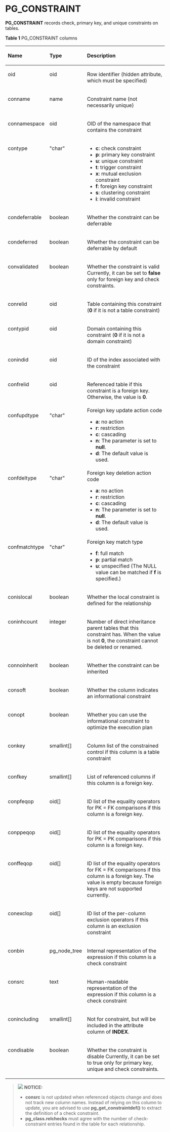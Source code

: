 # PG\_CONSTRAINT<a name="EN-US_TOPIC_0289899922"></a>

**PG\_CONSTRAINT**  records check, primary key, and unique constraints on tables.

**Table  1**  PG\_CONSTRAINT columns

<a name="en-us_topic_0283136792_en-us_topic_0237122279_en-us_topic_0059778647_t4dea57210ce04d96822f7d04e59e2ecd"></a>
<table><thead align="left"><tr id="en-us_topic_0283136792_en-us_topic_0237122279_en-us_topic_0059778647_r73b84a43e4b34294b177b0af39b91ce3"><th class="cellrowborder" valign="top" width="25.77%" id="mcps1.2.4.1.1"><p id="en-us_topic_0283136792_en-us_topic_0237122279_en-us_topic_0059778647_a9155d6978a71496faec44b4f435477f4"><a name="en-us_topic_0283136792_en-us_topic_0237122279_en-us_topic_0059778647_a9155d6978a71496faec44b4f435477f4"></a><a name="en-us_topic_0283136792_en-us_topic_0237122279_en-us_topic_0059778647_a9155d6978a71496faec44b4f435477f4"></a>Name</p>
</th>
<th class="cellrowborder" valign="top" width="16.73%" id="mcps1.2.4.1.2"><p id="en-us_topic_0283136792_en-us_topic_0237122279_en-us_topic_0059778647_ab13091cbe8fa4b3d82e8a726788f661b"><a name="en-us_topic_0283136792_en-us_topic_0237122279_en-us_topic_0059778647_ab13091cbe8fa4b3d82e8a726788f661b"></a><a name="en-us_topic_0283136792_en-us_topic_0237122279_en-us_topic_0059778647_ab13091cbe8fa4b3d82e8a726788f661b"></a>Type</p>
</th>
<th class="cellrowborder" valign="top" width="57.49999999999999%" id="mcps1.2.4.1.3"><p id="en-us_topic_0283136792_en-us_topic_0237122279_en-us_topic_0059778647_a3100d2b432594eef83c30ee34e1a479b"><a name="en-us_topic_0283136792_en-us_topic_0237122279_en-us_topic_0059778647_a3100d2b432594eef83c30ee34e1a479b"></a><a name="en-us_topic_0283136792_en-us_topic_0237122279_en-us_topic_0059778647_a3100d2b432594eef83c30ee34e1a479b"></a>Description</p>
</th>
</tr>
</thead>
<tbody><tr id="en-us_topic_0283136792_en-us_topic_0237122279_row18917175941517"><td class="cellrowborder" valign="top" width="25.77%" headers="mcps1.2.4.1.1 "><p id="en-us_topic_0283136792_en-us_topic_0237122279_p129175597157"><a name="en-us_topic_0283136792_en-us_topic_0237122279_p129175597157"></a><a name="en-us_topic_0283136792_en-us_topic_0237122279_p129175597157"></a>oid</p>
</td>
<td class="cellrowborder" valign="top" width="16.73%" headers="mcps1.2.4.1.2 "><p id="en-us_topic_0283136792_en-us_topic_0237122279_p1917759111515"><a name="en-us_topic_0283136792_en-us_topic_0237122279_p1917759111515"></a><a name="en-us_topic_0283136792_en-us_topic_0237122279_p1917759111515"></a>oid</p>
</td>
<td class="cellrowborder" valign="top" width="57.49999999999999%" headers="mcps1.2.4.1.3 "><p id="en-us_topic_0283136792_en-us_topic_0237122279_p8917155915155"><a name="en-us_topic_0283136792_en-us_topic_0237122279_p8917155915155"></a><a name="en-us_topic_0283136792_en-us_topic_0237122279_p8917155915155"></a>Row identifier (hidden attribute, which must be specified)</p>
</td>
</tr>
<tr id="en-us_topic_0283136792_en-us_topic_0237122279_en-us_topic_0059778647_r3b9bbceb3ae948df9a08d4a9140010df"><td class="cellrowborder" valign="top" width="25.77%" headers="mcps1.2.4.1.1 "><p id="en-us_topic_0283136792_en-us_topic_0237122279_en-us_topic_0059778647_a3ff0557a42394644abeb3876be1c3014"><a name="en-us_topic_0283136792_en-us_topic_0237122279_en-us_topic_0059778647_a3ff0557a42394644abeb3876be1c3014"></a><a name="en-us_topic_0283136792_en-us_topic_0237122279_en-us_topic_0059778647_a3ff0557a42394644abeb3876be1c3014"></a>conname</p>
</td>
<td class="cellrowborder" valign="top" width="16.73%" headers="mcps1.2.4.1.2 "><p id="en-us_topic_0283136792_en-us_topic_0237122279_en-us_topic_0059778647_a73cf5b36d16c4b9b9c2a954dbfb97a3f"><a name="en-us_topic_0283136792_en-us_topic_0237122279_en-us_topic_0059778647_a73cf5b36d16c4b9b9c2a954dbfb97a3f"></a><a name="en-us_topic_0283136792_en-us_topic_0237122279_en-us_topic_0059778647_a73cf5b36d16c4b9b9c2a954dbfb97a3f"></a>name</p>
</td>
<td class="cellrowborder" valign="top" width="57.49999999999999%" headers="mcps1.2.4.1.3 "><p id="en-us_topic_0283136792_en-us_topic_0237122279_en-us_topic_0059778647_a5b1973b53eb34d3cbb2df45be1ccc663"><a name="en-us_topic_0283136792_en-us_topic_0237122279_en-us_topic_0059778647_a5b1973b53eb34d3cbb2df45be1ccc663"></a><a name="en-us_topic_0283136792_en-us_topic_0237122279_en-us_topic_0059778647_a5b1973b53eb34d3cbb2df45be1ccc663"></a>Constraint name (not necessarily unique)</p>
</td>
</tr>
<tr id="en-us_topic_0283136792_en-us_topic_0237122279_en-us_topic_0059778647_r802a2d23c6ed470cac60d227afbd39c9"><td class="cellrowborder" valign="top" width="25.77%" headers="mcps1.2.4.1.1 "><p id="en-us_topic_0283136792_en-us_topic_0237122279_en-us_topic_0059778647_ad7b0eb39abd4487fb7e510a8a539b680"><a name="en-us_topic_0283136792_en-us_topic_0237122279_en-us_topic_0059778647_ad7b0eb39abd4487fb7e510a8a539b680"></a><a name="en-us_topic_0283136792_en-us_topic_0237122279_en-us_topic_0059778647_ad7b0eb39abd4487fb7e510a8a539b680"></a>connamespace</p>
</td>
<td class="cellrowborder" valign="top" width="16.73%" headers="mcps1.2.4.1.2 "><p id="en-us_topic_0283136792_en-us_topic_0237122279_en-us_topic_0059778647_aa4f999aec43e403ba4a32414157eabaa"><a name="en-us_topic_0283136792_en-us_topic_0237122279_en-us_topic_0059778647_aa4f999aec43e403ba4a32414157eabaa"></a><a name="en-us_topic_0283136792_en-us_topic_0237122279_en-us_topic_0059778647_aa4f999aec43e403ba4a32414157eabaa"></a>oid</p>
</td>
<td class="cellrowborder" valign="top" width="57.49999999999999%" headers="mcps1.2.4.1.3 "><p id="en-us_topic_0283136792_en-us_topic_0237122279_en-us_topic_0059778647_a1090a6236a39416480f9c107ea7f5244"><a name="en-us_topic_0283136792_en-us_topic_0237122279_en-us_topic_0059778647_a1090a6236a39416480f9c107ea7f5244"></a><a name="en-us_topic_0283136792_en-us_topic_0237122279_en-us_topic_0059778647_a1090a6236a39416480f9c107ea7f5244"></a>OID of the namespace that contains the constraint</p>
</td>
</tr>
<tr id="en-us_topic_0283136792_en-us_topic_0237122279_en-us_topic_0059778647_rdf6829039cb04778917d8f341056f92a"><td class="cellrowborder" valign="top" width="25.77%" headers="mcps1.2.4.1.1 "><p id="en-us_topic_0283136792_en-us_topic_0237122279_en-us_topic_0059778647_ab9d7dbf7020e45f18d5bdb6e0f371762"><a name="en-us_topic_0283136792_en-us_topic_0237122279_en-us_topic_0059778647_ab9d7dbf7020e45f18d5bdb6e0f371762"></a><a name="en-us_topic_0283136792_en-us_topic_0237122279_en-us_topic_0059778647_ab9d7dbf7020e45f18d5bdb6e0f371762"></a>contype</p>
</td>
<td class="cellrowborder" valign="top" width="16.73%" headers="mcps1.2.4.1.2 "><p id="en-us_topic_0283136792_en-us_topic_0237122279_en-us_topic_0059778647_a21f28d61a91f4830943354d172be31ce"><a name="en-us_topic_0283136792_en-us_topic_0237122279_en-us_topic_0059778647_a21f28d61a91f4830943354d172be31ce"></a><a name="en-us_topic_0283136792_en-us_topic_0237122279_en-us_topic_0059778647_a21f28d61a91f4830943354d172be31ce"></a>"char"</p>
</td>
<td class="cellrowborder" valign="top" width="57.49999999999999%" headers="mcps1.2.4.1.3 "><a name="ul1973810318239"></a><a name="ul1973810318239"></a><ul id="ul1973810318239"><li><strong id="b1085914342341"><a name="b1085914342341"></a><a name="b1085914342341"></a>c</strong>: check constraint</li><li><strong id="b6553133523419"><a name="b6553133523419"></a><a name="b6553133523419"></a>p</strong>: primary key constraint</li><li><strong id="b132161336173419"><a name="b132161336173419"></a><a name="b132161336173419"></a>u</strong>: unique constraint</li><li><strong id="b1850392755117"><a name="b1850392755117"></a><a name="b1850392755117"></a>t</strong>: trigger constraint</li><li><strong id="b58833135116"><a name="b58833135116"></a><a name="b58833135116"></a>x</strong>: mutual exclusion constraint</li><li><strong id="b10491103515511"><a name="b10491103515511"></a><a name="b10491103515511"></a>f</strong>: foreign key constraint</li><li><strong id="b1017351718529"><a name="b1017351718529"></a><a name="b1017351718529"></a>s</strong>: clustering constraint</li><li><strong id="b9690128135213"><a name="b9690128135213"></a><a name="b9690128135213"></a>i</strong>: invalid constraint</li></ul>
</td>
</tr>
<tr id="en-us_topic_0283136792_en-us_topic_0237122279_en-us_topic_0059778647_r5f122a827af241148dd12d1c97f6ce94"><td class="cellrowborder" valign="top" width="25.77%" headers="mcps1.2.4.1.1 "><p id="en-us_topic_0283136792_en-us_topic_0237122279_en-us_topic_0059778647_a7ff2f060460c4ac7a53248d329e21df0"><a name="en-us_topic_0283136792_en-us_topic_0237122279_en-us_topic_0059778647_a7ff2f060460c4ac7a53248d329e21df0"></a><a name="en-us_topic_0283136792_en-us_topic_0237122279_en-us_topic_0059778647_a7ff2f060460c4ac7a53248d329e21df0"></a>condeferrable</p>
</td>
<td class="cellrowborder" valign="top" width="16.73%" headers="mcps1.2.4.1.2 "><p id="en-us_topic_0283136792_en-us_topic_0237122279_en-us_topic_0059778647_a599d4e9d4057495db93a26d3712fdb00"><a name="en-us_topic_0283136792_en-us_topic_0237122279_en-us_topic_0059778647_a599d4e9d4057495db93a26d3712fdb00"></a><a name="en-us_topic_0283136792_en-us_topic_0237122279_en-us_topic_0059778647_a599d4e9d4057495db93a26d3712fdb00"></a><span id="en-us_topic_0283136792_en-us_topic_0237122279_text9907153192717"><a name="en-us_topic_0283136792_en-us_topic_0237122279_text9907153192717"></a><a name="en-us_topic_0283136792_en-us_topic_0237122279_text9907153192717"></a>boolean</span></p>
</td>
<td class="cellrowborder" valign="top" width="57.49999999999999%" headers="mcps1.2.4.1.3 "><p id="en-us_topic_0283136792_en-us_topic_0237122279_en-us_topic_0059778647_ae50fc10fc7574ea29f57801dd2a2ea71"><a name="en-us_topic_0283136792_en-us_topic_0237122279_en-us_topic_0059778647_ae50fc10fc7574ea29f57801dd2a2ea71"></a><a name="en-us_topic_0283136792_en-us_topic_0237122279_en-us_topic_0059778647_ae50fc10fc7574ea29f57801dd2a2ea71"></a>Whether the constraint can be deferrable</p>
</td>
</tr>
<tr id="en-us_topic_0283136792_en-us_topic_0237122279_en-us_topic_0059778647_r6f3fc752e94c41ec87b72ff42dbb4273"><td class="cellrowborder" valign="top" width="25.77%" headers="mcps1.2.4.1.1 "><p id="en-us_topic_0283136792_en-us_topic_0237122279_en-us_topic_0059778647_ac4f4bf0889b24b1fb77f06d45a753f8a"><a name="en-us_topic_0283136792_en-us_topic_0237122279_en-us_topic_0059778647_ac4f4bf0889b24b1fb77f06d45a753f8a"></a><a name="en-us_topic_0283136792_en-us_topic_0237122279_en-us_topic_0059778647_ac4f4bf0889b24b1fb77f06d45a753f8a"></a>condeferred</p>
</td>
<td class="cellrowborder" valign="top" width="16.73%" headers="mcps1.2.4.1.2 "><p id="p838911502100"><a name="p838911502100"></a><a name="p838911502100"></a><span id="text11389195021013"><a name="text11389195021013"></a><a name="text11389195021013"></a>boolean</span></p>
</td>
<td class="cellrowborder" valign="top" width="57.49999999999999%" headers="mcps1.2.4.1.3 "><p id="en-us_topic_0283136792_en-us_topic_0237122279_en-us_topic_0059778647_afeb8be8789ae4732922ee7b63d748e7b"><a name="en-us_topic_0283136792_en-us_topic_0237122279_en-us_topic_0059778647_afeb8be8789ae4732922ee7b63d748e7b"></a><a name="en-us_topic_0283136792_en-us_topic_0237122279_en-us_topic_0059778647_afeb8be8789ae4732922ee7b63d748e7b"></a>Whether the constraint can be deferrable by default</p>
</td>
</tr>
<tr id="en-us_topic_0283136792_en-us_topic_0237122279_en-us_topic_0059778647_r286a078936c540b3ac80e8a40d1cd92e"><td class="cellrowborder" valign="top" width="25.77%" headers="mcps1.2.4.1.1 "><p id="en-us_topic_0283136792_en-us_topic_0237122279_en-us_topic_0059778647_af281de07fdbb4e34bd2081f5b5d7552a"><a name="en-us_topic_0283136792_en-us_topic_0237122279_en-us_topic_0059778647_af281de07fdbb4e34bd2081f5b5d7552a"></a><a name="en-us_topic_0283136792_en-us_topic_0237122279_en-us_topic_0059778647_af281de07fdbb4e34bd2081f5b5d7552a"></a>convalidated</p>
</td>
<td class="cellrowborder" valign="top" width="16.73%" headers="mcps1.2.4.1.2 "><p id="en-us_topic_0283136792_en-us_topic_0237122279_en-us_topic_0059778647_aa2543986935947ae8bd0a2a631ad1e6e"><a name="en-us_topic_0283136792_en-us_topic_0237122279_en-us_topic_0059778647_aa2543986935947ae8bd0a2a631ad1e6e"></a><a name="en-us_topic_0283136792_en-us_topic_0237122279_en-us_topic_0059778647_aa2543986935947ae8bd0a2a631ad1e6e"></a><span id="text54031352131012"><a name="text54031352131012"></a><a name="text54031352131012"></a>boolean</span></p>
</td>
<td class="cellrowborder" valign="top" width="57.49999999999999%" headers="mcps1.2.4.1.3 "><p id="en-us_topic_0283136792_en-us_topic_0237122279_en-us_topic_0059778647_a794ca2943eaa49a3a334ca97a7002c9c"><a name="en-us_topic_0283136792_en-us_topic_0237122279_en-us_topic_0059778647_a794ca2943eaa49a3a334ca97a7002c9c"></a><a name="en-us_topic_0283136792_en-us_topic_0237122279_en-us_topic_0059778647_a794ca2943eaa49a3a334ca97a7002c9c"></a>Whether the constraint is valid Currently, it can be set to <strong id="b112966396344"><a name="b112966396344"></a><a name="b112966396344"></a>false</strong> only for foreign key and check constraints.</p>
</td>
</tr>
<tr id="en-us_topic_0283136792_en-us_topic_0237122279_en-us_topic_0059778647_r135fb430428140dfa15ce90189e9b9c5"><td class="cellrowborder" valign="top" width="25.77%" headers="mcps1.2.4.1.1 "><p id="en-us_topic_0283136792_en-us_topic_0237122279_en-us_topic_0059778647_a993a03f99c324095941073012130bbe4"><a name="en-us_topic_0283136792_en-us_topic_0237122279_en-us_topic_0059778647_a993a03f99c324095941073012130bbe4"></a><a name="en-us_topic_0283136792_en-us_topic_0237122279_en-us_topic_0059778647_a993a03f99c324095941073012130bbe4"></a>conrelid</p>
</td>
<td class="cellrowborder" valign="top" width="16.73%" headers="mcps1.2.4.1.2 "><p id="en-us_topic_0283136792_en-us_topic_0237122279_en-us_topic_0059778647_a8c6300d0e917480fbb1ac034787cc4a8"><a name="en-us_topic_0283136792_en-us_topic_0237122279_en-us_topic_0059778647_a8c6300d0e917480fbb1ac034787cc4a8"></a><a name="en-us_topic_0283136792_en-us_topic_0237122279_en-us_topic_0059778647_a8c6300d0e917480fbb1ac034787cc4a8"></a>oid</p>
</td>
<td class="cellrowborder" valign="top" width="57.49999999999999%" headers="mcps1.2.4.1.3 "><p id="en-us_topic_0283136792_en-us_topic_0237122279_en-us_topic_0059778647_a46f10b02f71f439abae7a08e5be41d94"><a name="en-us_topic_0283136792_en-us_topic_0237122279_en-us_topic_0059778647_a46f10b02f71f439abae7a08e5be41d94"></a><a name="en-us_topic_0283136792_en-us_topic_0237122279_en-us_topic_0059778647_a46f10b02f71f439abae7a08e5be41d94"></a>Table containing this constraint (<strong id="b3161540143416"><a name="b3161540143416"></a><a name="b3161540143416"></a>0</strong> if it is not a table constraint)</p>
</td>
</tr>
<tr id="en-us_topic_0283136792_en-us_topic_0237122279_en-us_topic_0059778647_r9191bf36f2aa410192bc3245b2235253"><td class="cellrowborder" valign="top" width="25.77%" headers="mcps1.2.4.1.1 "><p id="en-us_topic_0283136792_en-us_topic_0237122279_en-us_topic_0059778647_a85430c72bf704906ae5b77cbe838ea85"><a name="en-us_topic_0283136792_en-us_topic_0237122279_en-us_topic_0059778647_a85430c72bf704906ae5b77cbe838ea85"></a><a name="en-us_topic_0283136792_en-us_topic_0237122279_en-us_topic_0059778647_a85430c72bf704906ae5b77cbe838ea85"></a>contypid</p>
</td>
<td class="cellrowborder" valign="top" width="16.73%" headers="mcps1.2.4.1.2 "><p id="en-us_topic_0283136792_en-us_topic_0237122279_en-us_topic_0059778647_a3bfd078005514f429104c304a47fc173"><a name="en-us_topic_0283136792_en-us_topic_0237122279_en-us_topic_0059778647_a3bfd078005514f429104c304a47fc173"></a><a name="en-us_topic_0283136792_en-us_topic_0237122279_en-us_topic_0059778647_a3bfd078005514f429104c304a47fc173"></a>oid</p>
</td>
<td class="cellrowborder" valign="top" width="57.49999999999999%" headers="mcps1.2.4.1.3 "><p id="en-us_topic_0283136792_en-us_topic_0237122279_en-us_topic_0059778647_abd03e3b0d60e4ad1a2f9b5335efe05df"><a name="en-us_topic_0283136792_en-us_topic_0237122279_en-us_topic_0059778647_abd03e3b0d60e4ad1a2f9b5335efe05df"></a><a name="en-us_topic_0283136792_en-us_topic_0237122279_en-us_topic_0059778647_abd03e3b0d60e4ad1a2f9b5335efe05df"></a>Domain containing this constraint (<strong id="b2072984017341"><a name="b2072984017341"></a><a name="b2072984017341"></a>0</strong> if it is not a domain constraint)</p>
</td>
</tr>
<tr id="en-us_topic_0283136792_en-us_topic_0237122279_en-us_topic_0059778647_rae895e735a5c4abdb33e1d9193bc9344"><td class="cellrowborder" valign="top" width="25.77%" headers="mcps1.2.4.1.1 "><p id="en-us_topic_0283136792_en-us_topic_0237122279_en-us_topic_0059778647_a0ae398c8b8b84dc2abee6c7b12408c57"><a name="en-us_topic_0283136792_en-us_topic_0237122279_en-us_topic_0059778647_a0ae398c8b8b84dc2abee6c7b12408c57"></a><a name="en-us_topic_0283136792_en-us_topic_0237122279_en-us_topic_0059778647_a0ae398c8b8b84dc2abee6c7b12408c57"></a>conindid</p>
</td>
<td class="cellrowborder" valign="top" width="16.73%" headers="mcps1.2.4.1.2 "><p id="en-us_topic_0283136792_en-us_topic_0237122279_en-us_topic_0059778647_ad18048d67c84431db594f6aabcd8071d"><a name="en-us_topic_0283136792_en-us_topic_0237122279_en-us_topic_0059778647_ad18048d67c84431db594f6aabcd8071d"></a><a name="en-us_topic_0283136792_en-us_topic_0237122279_en-us_topic_0059778647_ad18048d67c84431db594f6aabcd8071d"></a>oid</p>
</td>
<td class="cellrowborder" valign="top" width="57.49999999999999%" headers="mcps1.2.4.1.3 "><p id="en-us_topic_0283136792_en-us_topic_0237122279_en-us_topic_0059778647_a0f13ad201eca42a1b422a30c32616ebc"><a name="en-us_topic_0283136792_en-us_topic_0237122279_en-us_topic_0059778647_a0f13ad201eca42a1b422a30c32616ebc"></a><a name="en-us_topic_0283136792_en-us_topic_0237122279_en-us_topic_0059778647_a0f13ad201eca42a1b422a30c32616ebc"></a>ID of the index associated with the constraint</p>
</td>
</tr>
<tr id="en-us_topic_0283136792_en-us_topic_0237122279_en-us_topic_0059778647_r0a6421218a6044c689eead7e0efd6f64"><td class="cellrowborder" valign="top" width="25.77%" headers="mcps1.2.4.1.1 "><p id="en-us_topic_0283136792_en-us_topic_0237122279_en-us_topic_0059778647_aad2b6aac22d14a0da8fe6efb104759f6"><a name="en-us_topic_0283136792_en-us_topic_0237122279_en-us_topic_0059778647_aad2b6aac22d14a0da8fe6efb104759f6"></a><a name="en-us_topic_0283136792_en-us_topic_0237122279_en-us_topic_0059778647_aad2b6aac22d14a0da8fe6efb104759f6"></a>confrelid</p>
</td>
<td class="cellrowborder" valign="top" width="16.73%" headers="mcps1.2.4.1.2 "><p id="en-us_topic_0283136792_en-us_topic_0237122279_en-us_topic_0059778647_ae4f2a987a22a49098582be276c0fcaae"><a name="en-us_topic_0283136792_en-us_topic_0237122279_en-us_topic_0059778647_ae4f2a987a22a49098582be276c0fcaae"></a><a name="en-us_topic_0283136792_en-us_topic_0237122279_en-us_topic_0059778647_ae4f2a987a22a49098582be276c0fcaae"></a>oid</p>
</td>
<td class="cellrowborder" valign="top" width="57.49999999999999%" headers="mcps1.2.4.1.3 "><p id="en-us_topic_0283136792_en-us_topic_0237122279_en-us_topic_0059778647_a138b0a69eb7f49f883c45e63e61eb18f"><a name="en-us_topic_0283136792_en-us_topic_0237122279_en-us_topic_0059778647_a138b0a69eb7f49f883c45e63e61eb18f"></a><a name="en-us_topic_0283136792_en-us_topic_0237122279_en-us_topic_0059778647_a138b0a69eb7f49f883c45e63e61eb18f"></a>Referenced table if this constraint is a foreign key. Otherwise, the value is <strong id="b13152203491211"><a name="b13152203491211"></a><a name="b13152203491211"></a>0</strong>.</p>
</td>
</tr>
<tr id="en-us_topic_0283136792_en-us_topic_0237122279_en-us_topic_0059778647_r943435c208584e6b905b71d2a0836009"><td class="cellrowborder" valign="top" width="25.77%" headers="mcps1.2.4.1.1 "><p id="en-us_topic_0283136792_en-us_topic_0237122279_en-us_topic_0059778647_a6f2d240ccd81406cbe7cda4a187612b3"><a name="en-us_topic_0283136792_en-us_topic_0237122279_en-us_topic_0059778647_a6f2d240ccd81406cbe7cda4a187612b3"></a><a name="en-us_topic_0283136792_en-us_topic_0237122279_en-us_topic_0059778647_a6f2d240ccd81406cbe7cda4a187612b3"></a>confupdtype</p>
</td>
<td class="cellrowborder" valign="top" width="16.73%" headers="mcps1.2.4.1.2 "><p id="en-us_topic_0283136792_en-us_topic_0237122279_en-us_topic_0059778647_a3bf06f76e5e0487b998f5eb588bb2c5d"><a name="en-us_topic_0283136792_en-us_topic_0237122279_en-us_topic_0059778647_a3bf06f76e5e0487b998f5eb588bb2c5d"></a><a name="en-us_topic_0283136792_en-us_topic_0237122279_en-us_topic_0059778647_a3bf06f76e5e0487b998f5eb588bb2c5d"></a>"char"</p>
</td>
<td class="cellrowborder" valign="top" width="57.49999999999999%" headers="mcps1.2.4.1.3 "><div class="p" id="en-us_topic_0283136792_en-us_topic_0237122279_en-us_topic_0059778647_a92d158197a5f4646a534a96bad98be55"><a name="en-us_topic_0283136792_en-us_topic_0237122279_en-us_topic_0059778647_a92d158197a5f4646a534a96bad98be55"></a><a name="en-us_topic_0283136792_en-us_topic_0237122279_en-us_topic_0059778647_a92d158197a5f4646a534a96bad98be55"></a>Foreign key update action code<a name="en-us_topic_0283136792_en-us_topic_0237122279_en-us_topic_0059778647_ubd62fe04a5024b32bad3ab78934a6eed"></a><a name="en-us_topic_0283136792_en-us_topic_0237122279_en-us_topic_0059778647_ubd62fe04a5024b32bad3ab78934a6eed"></a><ul id="en-us_topic_0283136792_en-us_topic_0237122279_en-us_topic_0059778647_ubd62fe04a5024b32bad3ab78934a6eed"><li><strong id="b20156204663411"><a name="b20156204663411"></a><a name="b20156204663411"></a>a</strong>: no action</li><li><strong id="b28371846163415"><a name="b28371846163415"></a><a name="b28371846163415"></a>r</strong>: restriction</li><li><strong id="b943416478342"><a name="b943416478342"></a><a name="b943416478342"></a>c</strong>: cascading</li><li><strong id="b6570164810343"><a name="b6570164810343"></a><a name="b6570164810343"></a>n</strong>: The parameter is set to <strong id="b1657034815349"><a name="b1657034815349"></a><a name="b1657034815349"></a>null</strong>.</li><li><strong id="b03261849173414"><a name="b03261849173414"></a><a name="b03261849173414"></a>d</strong>: The default value is used.</li></ul>
</div>
</td>
</tr>
<tr id="en-us_topic_0283136792_en-us_topic_0237122279_en-us_topic_0059778647_rc2a42fdc855742ddb6df59d03630ea7b"><td class="cellrowborder" valign="top" width="25.77%" headers="mcps1.2.4.1.1 "><p id="en-us_topic_0283136792_en-us_topic_0237122279_en-us_topic_0059778647_af682b1089eb8437ebc74743666b4322d"><a name="en-us_topic_0283136792_en-us_topic_0237122279_en-us_topic_0059778647_af682b1089eb8437ebc74743666b4322d"></a><a name="en-us_topic_0283136792_en-us_topic_0237122279_en-us_topic_0059778647_af682b1089eb8437ebc74743666b4322d"></a>confdeltype</p>
</td>
<td class="cellrowborder" valign="top" width="16.73%" headers="mcps1.2.4.1.2 "><p id="en-us_topic_0283136792_en-us_topic_0237122279_en-us_topic_0059778647_adff8fc28f66d4c7e8153a296f1868f2c"><a name="en-us_topic_0283136792_en-us_topic_0237122279_en-us_topic_0059778647_adff8fc28f66d4c7e8153a296f1868f2c"></a><a name="en-us_topic_0283136792_en-us_topic_0237122279_en-us_topic_0059778647_adff8fc28f66d4c7e8153a296f1868f2c"></a>"char"</p>
</td>
<td class="cellrowborder" valign="top" width="57.49999999999999%" headers="mcps1.2.4.1.3 "><div class="p" id="en-us_topic_0283136792_en-us_topic_0237122279_en-us_topic_0059778647_aeb3f0a51d9d54a598a53cdff0cdfefd7"><a name="en-us_topic_0283136792_en-us_topic_0237122279_en-us_topic_0059778647_aeb3f0a51d9d54a598a53cdff0cdfefd7"></a><a name="en-us_topic_0283136792_en-us_topic_0237122279_en-us_topic_0059778647_aeb3f0a51d9d54a598a53cdff0cdfefd7"></a>Foreign key deletion action code<a name="en-us_topic_0283136792_en-us_topic_0237122279_en-us_topic_0059778647_u7d2abca23923422898c3ccf0e69a6d1f"></a><a name="en-us_topic_0283136792_en-us_topic_0237122279_en-us_topic_0059778647_u7d2abca23923422898c3ccf0e69a6d1f"></a><ul id="en-us_topic_0283136792_en-us_topic_0237122279_en-us_topic_0059778647_u7d2abca23923422898c3ccf0e69a6d1f"><li><strong id="b01281415143516"><a name="b01281415143516"></a><a name="b01281415143516"></a>a</strong>: no action</li><li><strong id="b121273163352"><a name="b121273163352"></a><a name="b121273163352"></a>r</strong>: restriction</li><li><strong id="b648661683515"><a name="b648661683515"></a><a name="b648661683515"></a>c</strong>: cascading</li><li><strong id="b115841753512"><a name="b115841753512"></a><a name="b115841753512"></a>n</strong>: The parameter is set to <strong id="b915913173358"><a name="b915913173358"></a><a name="b915913173358"></a>null</strong>.</li><li><strong id="b1947210178358"><a name="b1947210178358"></a><a name="b1947210178358"></a>d</strong>: The default value is used.</li></ul>
</div>
</td>
</tr>
<tr id="en-us_topic_0283136792_en-us_topic_0237122279_en-us_topic_0059778647_r13102a28021043c39ab700a263ee8001"><td class="cellrowborder" valign="top" width="25.77%" headers="mcps1.2.4.1.1 "><p id="en-us_topic_0283136792_en-us_topic_0237122279_en-us_topic_0059778647_ad50dfda4b8484076b39a02087cd0fd99"><a name="en-us_topic_0283136792_en-us_topic_0237122279_en-us_topic_0059778647_ad50dfda4b8484076b39a02087cd0fd99"></a><a name="en-us_topic_0283136792_en-us_topic_0237122279_en-us_topic_0059778647_ad50dfda4b8484076b39a02087cd0fd99"></a>confmatchtype</p>
</td>
<td class="cellrowborder" valign="top" width="16.73%" headers="mcps1.2.4.1.2 "><p id="en-us_topic_0283136792_en-us_topic_0237122279_en-us_topic_0059778647_ab38d325121904e518e40e54143725362"><a name="en-us_topic_0283136792_en-us_topic_0237122279_en-us_topic_0059778647_ab38d325121904e518e40e54143725362"></a><a name="en-us_topic_0283136792_en-us_topic_0237122279_en-us_topic_0059778647_ab38d325121904e518e40e54143725362"></a>"char"</p>
</td>
<td class="cellrowborder" valign="top" width="57.49999999999999%" headers="mcps1.2.4.1.3 "><div class="p" id="en-us_topic_0283136792_en-us_topic_0237122279_en-us_topic_0059778647_a7c4703f05b7a4384b84868b98f9d20bd"><a name="en-us_topic_0283136792_en-us_topic_0237122279_en-us_topic_0059778647_a7c4703f05b7a4384b84868b98f9d20bd"></a><a name="en-us_topic_0283136792_en-us_topic_0237122279_en-us_topic_0059778647_a7c4703f05b7a4384b84868b98f9d20bd"></a>Foreign key match type<a name="en-us_topic_0283136792_en-us_topic_0237122279_en-us_topic_0059778647_ufb0979a192284032bc41e1c9e7d2dcbb"></a><a name="en-us_topic_0283136792_en-us_topic_0237122279_en-us_topic_0059778647_ufb0979a192284032bc41e1c9e7d2dcbb"></a><ul id="en-us_topic_0283136792_en-us_topic_0237122279_en-us_topic_0059778647_ufb0979a192284032bc41e1c9e7d2dcbb"><li><strong id="b982041963518"><a name="b982041963518"></a><a name="b982041963518"></a>f</strong>: full match</li><li><strong id="b12953172003511"><a name="b12953172003511"></a><a name="b12953172003511"></a>p</strong>: partial match</li><li><strong id="b173619349303"><a name="b173619349303"></a><a name="b173619349303"></a>u</strong>: unspecified (The NULL value can be matched if <strong id="b18742133414303"><a name="b18742133414303"></a><a name="b18742133414303"></a>f</strong> is specified.)</li></ul>
</div>
</td>
</tr>
<tr id="en-us_topic_0283136792_en-us_topic_0237122279_en-us_topic_0059778647_rab94e0dbf48d4ea9b9f0627aea9cdfe0"><td class="cellrowborder" valign="top" width="25.77%" headers="mcps1.2.4.1.1 "><p id="en-us_topic_0283136792_en-us_topic_0237122279_en-us_topic_0059778647_a8e2e17c225aa48ebb551a415d4732c19"><a name="en-us_topic_0283136792_en-us_topic_0237122279_en-us_topic_0059778647_a8e2e17c225aa48ebb551a415d4732c19"></a><a name="en-us_topic_0283136792_en-us_topic_0237122279_en-us_topic_0059778647_a8e2e17c225aa48ebb551a415d4732c19"></a>conislocal</p>
</td>
<td class="cellrowborder" valign="top" width="16.73%" headers="mcps1.2.4.1.2 "><p id="en-us_topic_0283136792_en-us_topic_0237122279_en-us_topic_0059778647_ab39488f4077f4510a6795c94785d9fce"><a name="en-us_topic_0283136792_en-us_topic_0237122279_en-us_topic_0059778647_ab39488f4077f4510a6795c94785d9fce"></a><a name="en-us_topic_0283136792_en-us_topic_0237122279_en-us_topic_0059778647_ab39488f4077f4510a6795c94785d9fce"></a><span id="text1040545711012"><a name="text1040545711012"></a><a name="text1040545711012"></a>boolean</span></p>
</td>
<td class="cellrowborder" valign="top" width="57.49999999999999%" headers="mcps1.2.4.1.3 "><p id="en-us_topic_0283136792_en-us_topic_0237122279_en-us_topic_0059778647_aeb8e87a5429c4a988dc4e773607f0943"><a name="en-us_topic_0283136792_en-us_topic_0237122279_en-us_topic_0059778647_aeb8e87a5429c4a988dc4e773607f0943"></a><a name="en-us_topic_0283136792_en-us_topic_0237122279_en-us_topic_0059778647_aeb8e87a5429c4a988dc4e773607f0943"></a>Whether the local constraint is defined for the relationship</p>
</td>
</tr>
<tr id="en-us_topic_0283136792_en-us_topic_0237122279_en-us_topic_0059778647_rf2b53ba3168b42659337b9709325e0ac"><td class="cellrowborder" valign="top" width="25.77%" headers="mcps1.2.4.1.1 "><p id="en-us_topic_0283136792_en-us_topic_0237122279_en-us_topic_0059778647_aafd1f39e0fbf44cd98cbcc991e81f605"><a name="en-us_topic_0283136792_en-us_topic_0237122279_en-us_topic_0059778647_aafd1f39e0fbf44cd98cbcc991e81f605"></a><a name="en-us_topic_0283136792_en-us_topic_0237122279_en-us_topic_0059778647_aafd1f39e0fbf44cd98cbcc991e81f605"></a>coninhcount</p>
</td>
<td class="cellrowborder" valign="top" width="16.73%" headers="mcps1.2.4.1.2 "><p id="en-us_topic_0283136792_en-us_topic_0237122279_en-us_topic_0059778647_a0f9e7481317c4a7bbf0cb07cf6963474"><a name="en-us_topic_0283136792_en-us_topic_0237122279_en-us_topic_0059778647_a0f9e7481317c4a7bbf0cb07cf6963474"></a><a name="en-us_topic_0283136792_en-us_topic_0237122279_en-us_topic_0059778647_a0f9e7481317c4a7bbf0cb07cf6963474"></a>integer</p>
</td>
<td class="cellrowborder" valign="top" width="57.49999999999999%" headers="mcps1.2.4.1.3 "><p id="en-us_topic_0283136792_en-us_topic_0237122279_en-us_topic_0059778647_ab158b98de10f473f82bf7c88314c2e13"><a name="en-us_topic_0283136792_en-us_topic_0237122279_en-us_topic_0059778647_ab158b98de10f473f82bf7c88314c2e13"></a><a name="en-us_topic_0283136792_en-us_topic_0237122279_en-us_topic_0059778647_ab158b98de10f473f82bf7c88314c2e13"></a>Number of direct inheritance parent tables that this constraint has. When the value is not <strong id="b18971142593516"><a name="b18971142593516"></a><a name="b18971142593516"></a>0</strong>, the constraint cannot be deleted or renamed.</p>
</td>
</tr>
<tr id="en-us_topic_0283136792_en-us_topic_0237122279_en-us_topic_0059778647_r05d49998245e478b823b526af4620509"><td class="cellrowborder" valign="top" width="25.77%" headers="mcps1.2.4.1.1 "><p id="en-us_topic_0283136792_en-us_topic_0237122279_en-us_topic_0059778647_ad780650b72114e278105f9b2958711f6"><a name="en-us_topic_0283136792_en-us_topic_0237122279_en-us_topic_0059778647_ad780650b72114e278105f9b2958711f6"></a><a name="en-us_topic_0283136792_en-us_topic_0237122279_en-us_topic_0059778647_ad780650b72114e278105f9b2958711f6"></a>connoinherit</p>
</td>
<td class="cellrowborder" valign="top" width="16.73%" headers="mcps1.2.4.1.2 "><p id="en-us_topic_0283136792_en-us_topic_0237122279_en-us_topic_0059778647_a56f6b0e909484b13a720814e227ceee6"><a name="en-us_topic_0283136792_en-us_topic_0237122279_en-us_topic_0059778647_a56f6b0e909484b13a720814e227ceee6"></a><a name="en-us_topic_0283136792_en-us_topic_0237122279_en-us_topic_0059778647_a56f6b0e909484b13a720814e227ceee6"></a><span id="text1625619014111"><a name="text1625619014111"></a><a name="text1625619014111"></a>boolean</span></p>
</td>
<td class="cellrowborder" valign="top" width="57.49999999999999%" headers="mcps1.2.4.1.3 "><p id="en-us_topic_0283136792_en-us_topic_0237122279_en-us_topic_0059778647_a4d93ae83cb9b4666a0a705101f835176"><a name="en-us_topic_0283136792_en-us_topic_0237122279_en-us_topic_0059778647_a4d93ae83cb9b4666a0a705101f835176"></a><a name="en-us_topic_0283136792_en-us_topic_0237122279_en-us_topic_0059778647_a4d93ae83cb9b4666a0a705101f835176"></a>Whether the constraint can be inherited</p>
</td>
</tr>
<tr id="en-us_topic_0283136792_en-us_topic_0237122279_en-us_topic_0059778647_r1062e04ef8b1403bbdf0ac58de921503"><td class="cellrowborder" valign="top" width="25.77%" headers="mcps1.2.4.1.1 "><p id="en-us_topic_0283136792_en-us_topic_0237122279_en-us_topic_0059778647_a2158e42e1da84b9b99a4a17f9288e007"><a name="en-us_topic_0283136792_en-us_topic_0237122279_en-us_topic_0059778647_a2158e42e1da84b9b99a4a17f9288e007"></a><a name="en-us_topic_0283136792_en-us_topic_0237122279_en-us_topic_0059778647_a2158e42e1da84b9b99a4a17f9288e007"></a>consoft</p>
</td>
<td class="cellrowborder" valign="top" width="16.73%" headers="mcps1.2.4.1.2 "><p id="p1755918161116"><a name="p1755918161116"></a><a name="p1755918161116"></a><span id="text45597117112"><a name="text45597117112"></a><a name="text45597117112"></a>boolean</span></p>
</td>
<td class="cellrowborder" valign="top" width="57.49999999999999%" headers="mcps1.2.4.1.3 "><p id="en-us_topic_0283136792_en-us_topic_0237122279_en-us_topic_0059778647_acfc2a37a9bba426f93e87c87b16c7c1a"><a name="en-us_topic_0283136792_en-us_topic_0237122279_en-us_topic_0059778647_acfc2a37a9bba426f93e87c87b16c7c1a"></a><a name="en-us_topic_0283136792_en-us_topic_0237122279_en-us_topic_0059778647_acfc2a37a9bba426f93e87c87b16c7c1a"></a>Whether the column indicates an informational constraint</p>
</td>
</tr>
<tr id="en-us_topic_0283136792_en-us_topic_0237122279_en-us_topic_0059778647_r975cd5a3af1547ad8b1a238635ab881d"><td class="cellrowborder" valign="top" width="25.77%" headers="mcps1.2.4.1.1 "><p id="en-us_topic_0283136792_en-us_topic_0237122279_en-us_topic_0059778647_aa489ee504b0e468795472f2474c55885"><a name="en-us_topic_0283136792_en-us_topic_0237122279_en-us_topic_0059778647_aa489ee504b0e468795472f2474c55885"></a><a name="en-us_topic_0283136792_en-us_topic_0237122279_en-us_topic_0059778647_aa489ee504b0e468795472f2474c55885"></a>conopt</p>
</td>
<td class="cellrowborder" valign="top" width="16.73%" headers="mcps1.2.4.1.2 "><p id="p1883072121111"><a name="p1883072121111"></a><a name="p1883072121111"></a><span id="text1083012211111"><a name="text1083012211111"></a><a name="text1083012211111"></a>boolean</span></p>
</td>
<td class="cellrowborder" valign="top" width="57.49999999999999%" headers="mcps1.2.4.1.3 "><p id="en-us_topic_0283136792_en-us_topic_0237122279_en-us_topic_0059778647_abd6d69a14e834c4d9e86bcfc9ccaa36f"><a name="en-us_topic_0283136792_en-us_topic_0237122279_en-us_topic_0059778647_abd6d69a14e834c4d9e86bcfc9ccaa36f"></a><a name="en-us_topic_0283136792_en-us_topic_0237122279_en-us_topic_0059778647_abd6d69a14e834c4d9e86bcfc9ccaa36f"></a>Whether you can use the informational constraint to optimize the execution plan</p>
</td>
</tr>
<tr id="en-us_topic_0283136792_en-us_topic_0237122279_en-us_topic_0059778647_r03ef7c7890ba47ac9b808ffbe23f0a1c"><td class="cellrowborder" valign="top" width="25.77%" headers="mcps1.2.4.1.1 "><p id="en-us_topic_0283136792_en-us_topic_0237122279_en-us_topic_0059778647_a4cfb0499e4744051aabaf38bbb2a2c38"><a name="en-us_topic_0283136792_en-us_topic_0237122279_en-us_topic_0059778647_a4cfb0499e4744051aabaf38bbb2a2c38"></a><a name="en-us_topic_0283136792_en-us_topic_0237122279_en-us_topic_0059778647_a4cfb0499e4744051aabaf38bbb2a2c38"></a>conkey</p>
</td>
<td class="cellrowborder" valign="top" width="16.73%" headers="mcps1.2.4.1.2 "><p id="en-us_topic_0283136792_en-us_topic_0237122279_en-us_topic_0059778647_a0f497b14e53c47be8fc10f59f2bbb6f6"><a name="en-us_topic_0283136792_en-us_topic_0237122279_en-us_topic_0059778647_a0f497b14e53c47be8fc10f59f2bbb6f6"></a><a name="en-us_topic_0283136792_en-us_topic_0237122279_en-us_topic_0059778647_a0f497b14e53c47be8fc10f59f2bbb6f6"></a>smallint[]</p>
</td>
<td class="cellrowborder" valign="top" width="57.49999999999999%" headers="mcps1.2.4.1.3 "><p id="en-us_topic_0283136792_en-us_topic_0237122279_en-us_topic_0059778647_a348129b6108848ddaabd19cd40e1e7fa"><a name="en-us_topic_0283136792_en-us_topic_0237122279_en-us_topic_0059778647_a348129b6108848ddaabd19cd40e1e7fa"></a><a name="en-us_topic_0283136792_en-us_topic_0237122279_en-us_topic_0059778647_a348129b6108848ddaabd19cd40e1e7fa"></a>Column list of the constrained control if this column is a table constraint</p>
</td>
</tr>
<tr id="en-us_topic_0283136792_en-us_topic_0237122279_en-us_topic_0059778647_r6aad5a80a8844022bf8c574587175ee3"><td class="cellrowborder" valign="top" width="25.77%" headers="mcps1.2.4.1.1 "><p id="en-us_topic_0283136792_en-us_topic_0237122279_en-us_topic_0059778647_a4cef367148cd46f1b49008f641e844eb"><a name="en-us_topic_0283136792_en-us_topic_0237122279_en-us_topic_0059778647_a4cef367148cd46f1b49008f641e844eb"></a><a name="en-us_topic_0283136792_en-us_topic_0237122279_en-us_topic_0059778647_a4cef367148cd46f1b49008f641e844eb"></a>confkey</p>
</td>
<td class="cellrowborder" valign="top" width="16.73%" headers="mcps1.2.4.1.2 "><p id="en-us_topic_0283136792_en-us_topic_0237122279_en-us_topic_0059778647_a414924b497a24a1bb5a1449202fbaf42"><a name="en-us_topic_0283136792_en-us_topic_0237122279_en-us_topic_0059778647_a414924b497a24a1bb5a1449202fbaf42"></a><a name="en-us_topic_0283136792_en-us_topic_0237122279_en-us_topic_0059778647_a414924b497a24a1bb5a1449202fbaf42"></a>smallint[]</p>
</td>
<td class="cellrowborder" valign="top" width="57.49999999999999%" headers="mcps1.2.4.1.3 "><p id="en-us_topic_0283136792_en-us_topic_0237122279_en-us_topic_0059778647_a0e71cf7d59534cdd96dbf28eebcde449"><a name="en-us_topic_0283136792_en-us_topic_0237122279_en-us_topic_0059778647_a0e71cf7d59534cdd96dbf28eebcde449"></a><a name="en-us_topic_0283136792_en-us_topic_0237122279_en-us_topic_0059778647_a0e71cf7d59534cdd96dbf28eebcde449"></a>List of referenced columns if this column is a foreign key.</p>
</td>
</tr>
<tr id="en-us_topic_0283136792_en-us_topic_0237122279_en-us_topic_0059778647_r535fd9d3953640b88c6330b228736005"><td class="cellrowborder" valign="top" width="25.77%" headers="mcps1.2.4.1.1 "><p id="en-us_topic_0283136792_en-us_topic_0237122279_en-us_topic_0059778647_aff8c6f584514403ab7130d3a23901145"><a name="en-us_topic_0283136792_en-us_topic_0237122279_en-us_topic_0059778647_aff8c6f584514403ab7130d3a23901145"></a><a name="en-us_topic_0283136792_en-us_topic_0237122279_en-us_topic_0059778647_aff8c6f584514403ab7130d3a23901145"></a>conpfeqop</p>
</td>
<td class="cellrowborder" valign="top" width="16.73%" headers="mcps1.2.4.1.2 "><p id="en-us_topic_0283136792_en-us_topic_0237122279_en-us_topic_0059778647_a4fcc77481dce49f3b1365241ab6dac34"><a name="en-us_topic_0283136792_en-us_topic_0237122279_en-us_topic_0059778647_a4fcc77481dce49f3b1365241ab6dac34"></a><a name="en-us_topic_0283136792_en-us_topic_0237122279_en-us_topic_0059778647_a4fcc77481dce49f3b1365241ab6dac34"></a>oid[]</p>
</td>
<td class="cellrowborder" valign="top" width="57.49999999999999%" headers="mcps1.2.4.1.3 "><p id="en-us_topic_0283136792_en-us_topic_0237122279_en-us_topic_0059778647_af58103d4bb5c446fabacdb390901e65c"><a name="en-us_topic_0283136792_en-us_topic_0237122279_en-us_topic_0059778647_af58103d4bb5c446fabacdb390901e65c"></a><a name="en-us_topic_0283136792_en-us_topic_0237122279_en-us_topic_0059778647_af58103d4bb5c446fabacdb390901e65c"></a>ID list of the equality operators for PK = FK comparisons if this column is a foreign key.</p>
</td>
</tr>
<tr id="en-us_topic_0283136792_en-us_topic_0237122279_en-us_topic_0059778647_r65a7caf6850040f7bbb282f338002676"><td class="cellrowborder" valign="top" width="25.77%" headers="mcps1.2.4.1.1 "><p id="en-us_topic_0283136792_en-us_topic_0237122279_en-us_topic_0059778647_aea3a3cf8982f4c24b99780f54e046dc6"><a name="en-us_topic_0283136792_en-us_topic_0237122279_en-us_topic_0059778647_aea3a3cf8982f4c24b99780f54e046dc6"></a><a name="en-us_topic_0283136792_en-us_topic_0237122279_en-us_topic_0059778647_aea3a3cf8982f4c24b99780f54e046dc6"></a>conppeqop</p>
</td>
<td class="cellrowborder" valign="top" width="16.73%" headers="mcps1.2.4.1.2 "><p id="en-us_topic_0283136792_en-us_topic_0237122279_en-us_topic_0059778647_aa9916282d63c4a3899a1b41212186fa0"><a name="en-us_topic_0283136792_en-us_topic_0237122279_en-us_topic_0059778647_aa9916282d63c4a3899a1b41212186fa0"></a><a name="en-us_topic_0283136792_en-us_topic_0237122279_en-us_topic_0059778647_aa9916282d63c4a3899a1b41212186fa0"></a>oid[]</p>
</td>
<td class="cellrowborder" valign="top" width="57.49999999999999%" headers="mcps1.2.4.1.3 "><p id="en-us_topic_0283136792_en-us_topic_0237122279_en-us_topic_0059778647_a2723e1f919c14b5c9ffbfc9036209ada"><a name="en-us_topic_0283136792_en-us_topic_0237122279_en-us_topic_0059778647_a2723e1f919c14b5c9ffbfc9036209ada"></a><a name="en-us_topic_0283136792_en-us_topic_0237122279_en-us_topic_0059778647_a2723e1f919c14b5c9ffbfc9036209ada"></a>ID list of the equality operators for PK = PK comparisons if this column is a foreign key.</p>
</td>
</tr>
<tr id="en-us_topic_0283136792_en-us_topic_0237122279_en-us_topic_0059778647_r990d4010ce8c4b808f9d356621333b57"><td class="cellrowborder" valign="top" width="25.77%" headers="mcps1.2.4.1.1 "><p id="en-us_topic_0283136792_en-us_topic_0237122279_en-us_topic_0059778647_ad9befd6531594387aacc609cbb9e9993"><a name="en-us_topic_0283136792_en-us_topic_0237122279_en-us_topic_0059778647_ad9befd6531594387aacc609cbb9e9993"></a><a name="en-us_topic_0283136792_en-us_topic_0237122279_en-us_topic_0059778647_ad9befd6531594387aacc609cbb9e9993"></a>conffeqop</p>
</td>
<td class="cellrowborder" valign="top" width="16.73%" headers="mcps1.2.4.1.2 "><p id="en-us_topic_0283136792_en-us_topic_0237122279_en-us_topic_0059778647_aeb666ad5334e4a28917fe14d7645685a"><a name="en-us_topic_0283136792_en-us_topic_0237122279_en-us_topic_0059778647_aeb666ad5334e4a28917fe14d7645685a"></a><a name="en-us_topic_0283136792_en-us_topic_0237122279_en-us_topic_0059778647_aeb666ad5334e4a28917fe14d7645685a"></a>oid[]</p>
</td>
<td class="cellrowborder" valign="top" width="57.49999999999999%" headers="mcps1.2.4.1.3 "><p id="en-us_topic_0283136792_en-us_topic_0237122279_en-us_topic_0059778647_ace54201c2d6a4a0f9b54059282d4a8b6"><a name="en-us_topic_0283136792_en-us_topic_0237122279_en-us_topic_0059778647_ace54201c2d6a4a0f9b54059282d4a8b6"></a><a name="en-us_topic_0283136792_en-us_topic_0237122279_en-us_topic_0059778647_ace54201c2d6a4a0f9b54059282d4a8b6"></a>ID list of the equality operators for FK = FK comparisons if this column is a foreign key. The value is empty because foreign keys are not supported currently.</p>
</td>
</tr>
<tr id="en-us_topic_0283136792_en-us_topic_0237122279_en-us_topic_0059778647_r2b477394832a4b67aec4320556635da3"><td class="cellrowborder" valign="top" width="25.77%" headers="mcps1.2.4.1.1 "><p id="en-us_topic_0283136792_en-us_topic_0237122279_en-us_topic_0059778647_ac15850617f8144bfb8cb0d12e29c4ca4"><a name="en-us_topic_0283136792_en-us_topic_0237122279_en-us_topic_0059778647_ac15850617f8144bfb8cb0d12e29c4ca4"></a><a name="en-us_topic_0283136792_en-us_topic_0237122279_en-us_topic_0059778647_ac15850617f8144bfb8cb0d12e29c4ca4"></a>conexclop</p>
</td>
<td class="cellrowborder" valign="top" width="16.73%" headers="mcps1.2.4.1.2 "><p id="en-us_topic_0283136792_en-us_topic_0237122279_en-us_topic_0059778647_a869d0148f0a247808fcb838b489454ac"><a name="en-us_topic_0283136792_en-us_topic_0237122279_en-us_topic_0059778647_a869d0148f0a247808fcb838b489454ac"></a><a name="en-us_topic_0283136792_en-us_topic_0237122279_en-us_topic_0059778647_a869d0148f0a247808fcb838b489454ac"></a>oid[]</p>
</td>
<td class="cellrowborder" valign="top" width="57.49999999999999%" headers="mcps1.2.4.1.3 "><p id="en-us_topic_0283136792_en-us_topic_0237122279_en-us_topic_0059778647_a5a67f0c1ce1c4780949a467edce5a0d6"><a name="en-us_topic_0283136792_en-us_topic_0237122279_en-us_topic_0059778647_a5a67f0c1ce1c4780949a467edce5a0d6"></a><a name="en-us_topic_0283136792_en-us_topic_0237122279_en-us_topic_0059778647_a5a67f0c1ce1c4780949a467edce5a0d6"></a>ID list of the per-column exclusion operators if this column is an exclusion constraint</p>
</td>
</tr>
<tr id="en-us_topic_0283136792_en-us_topic_0237122279_en-us_topic_0059778647_r09af79b87cfc46ee86a9024716240c9c"><td class="cellrowborder" valign="top" width="25.77%" headers="mcps1.2.4.1.1 "><p id="en-us_topic_0283136792_en-us_topic_0237122279_en-us_topic_0059778647_a7ef2aa19acd74ddd8efd2122790d071d"><a name="en-us_topic_0283136792_en-us_topic_0237122279_en-us_topic_0059778647_a7ef2aa19acd74ddd8efd2122790d071d"></a><a name="en-us_topic_0283136792_en-us_topic_0237122279_en-us_topic_0059778647_a7ef2aa19acd74ddd8efd2122790d071d"></a>conbin</p>
</td>
<td class="cellrowborder" valign="top" width="16.73%" headers="mcps1.2.4.1.2 "><p id="en-us_topic_0283136792_en-us_topic_0237122279_en-us_topic_0059778647_a2421b10647c34d83825beca06c6ed815"><a name="en-us_topic_0283136792_en-us_topic_0237122279_en-us_topic_0059778647_a2421b10647c34d83825beca06c6ed815"></a><a name="en-us_topic_0283136792_en-us_topic_0237122279_en-us_topic_0059778647_a2421b10647c34d83825beca06c6ed815"></a>pg_node_tree</p>
</td>
<td class="cellrowborder" valign="top" width="57.49999999999999%" headers="mcps1.2.4.1.3 "><p id="en-us_topic_0283136792_en-us_topic_0237122279_en-us_topic_0059778647_ac89935ec554348daa8b8732891ba382c"><a name="en-us_topic_0283136792_en-us_topic_0237122279_en-us_topic_0059778647_ac89935ec554348daa8b8732891ba382c"></a><a name="en-us_topic_0283136792_en-us_topic_0237122279_en-us_topic_0059778647_ac89935ec554348daa8b8732891ba382c"></a>Internal representation of the expression if this column is a check constraint</p>
</td>
</tr>
<tr id="en-us_topic_0283136792_en-us_topic_0237122279_en-us_topic_0059778647_rd85d758018d347bfbd476158a1bad1e3"><td class="cellrowborder" valign="top" width="25.77%" headers="mcps1.2.4.1.1 "><p id="en-us_topic_0283136792_en-us_topic_0237122279_en-us_topic_0059778647_ae12636e5758e4d0fbc44b7afb1e75cbd"><a name="en-us_topic_0283136792_en-us_topic_0237122279_en-us_topic_0059778647_ae12636e5758e4d0fbc44b7afb1e75cbd"></a><a name="en-us_topic_0283136792_en-us_topic_0237122279_en-us_topic_0059778647_ae12636e5758e4d0fbc44b7afb1e75cbd"></a>consrc</p>
</td>
<td class="cellrowborder" valign="top" width="16.73%" headers="mcps1.2.4.1.2 "><p id="en-us_topic_0283136792_en-us_topic_0237122279_en-us_topic_0059778647_a18770e77f2524912b3a26134c0349050"><a name="en-us_topic_0283136792_en-us_topic_0237122279_en-us_topic_0059778647_a18770e77f2524912b3a26134c0349050"></a><a name="en-us_topic_0283136792_en-us_topic_0237122279_en-us_topic_0059778647_a18770e77f2524912b3a26134c0349050"></a>text</p>
</td>
<td class="cellrowborder" valign="top" width="57.49999999999999%" headers="mcps1.2.4.1.3 "><p id="en-us_topic_0283136792_en-us_topic_0237122279_en-us_topic_0059778647_a80b7cccb21b1404b9657073dbee3c985"><a name="en-us_topic_0283136792_en-us_topic_0237122279_en-us_topic_0059778647_a80b7cccb21b1404b9657073dbee3c985"></a><a name="en-us_topic_0283136792_en-us_topic_0237122279_en-us_topic_0059778647_a80b7cccb21b1404b9657073dbee3c985"></a>Human-readable representation of the expression if this column is a check constraint</p>
</td>
</tr>
<tr id="row076712081518"><td class="cellrowborder" valign="top" width="25.77%" headers="mcps1.2.4.1.1 "><p id="p0104142718449"><a name="p0104142718449"></a><a name="p0104142718449"></a>conincluding</p>
</td>
<td class="cellrowborder" valign="top" width="16.73%" headers="mcps1.2.4.1.2 "><p id="p1410412276446"><a name="p1410412276446"></a><a name="p1410412276446"></a>smallint[]</p>
</td>
<td class="cellrowborder" valign="top" width="57.49999999999999%" headers="mcps1.2.4.1.3 "><p id="p1510462744415"><a name="p1510462744415"></a><a name="p1510462744415"></a>Not for constraint, but will be included in the attribute column of <strong id="b9489102911254"><a name="b9489102911254"></a><a name="b9489102911254"></a>INDEX</strong>.</p>
</td>
</tr>
<tr id="row076712081518"><td class="cellrowborder" valign="top" width="25.77%" headers="mcps1.2.4.1.1 "><p id="p0104142718449"><a name="p0104142718449"></a><a name="p0104142718449"></a>condisable</p>
</td>
<td class="cellrowborder" valign="top" width="16.73%" headers="mcps1.2.4.1.2 "><p id="p1410412276446"><a name="p1410412276446"></a><a name="p1410412276446"></a>boolean</p>
</td>
<td class="cellrowborder" valign="top" width="57.49999999999999%" headers="mcps1.2.4.1.3 "><p id="p1510462744415"><a name="p1510462744415"></a><a name="p1510462744415"></a>Whether the constraint is disable Currently, it can be set to true only for primary key, unique and check constraints.</p>
</td>
</tr>
</tbody>
</table>

>![](public_sys-resources/icon-notice.gif) **NOTICE:** 
>-   **consrc**  is not updated when referenced objects change and does not track new column names. Instead of relying on this column to update, you are advised to use  **pg\_get\_constraintdef\(\)**  to extract the definition of a check constraint.
>-   **pg\_class.relchecks**  must agree with the number of check-constraint entries found in the table for each relationship.

